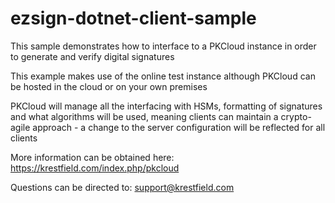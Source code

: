 # ezsign-dotnet-client-sample

This sample demonstrates how to interface to a PKCloud instance in order to generate and verify digital signatures

This example makes use of the online test instance although PKCloud can be hosted in the cloud or on your own premises

PKCloud will manage all the interfacing with HSMs, formatting of signatures and what algorithms will be used, meaning clients can maintain a crypto-agile approach - a change to the server configuration will be reflected for all clients

More information can be obtained here: https://krestfield.com/index.php/pkcloud

Questions can be directed to: support@krestfield.com
